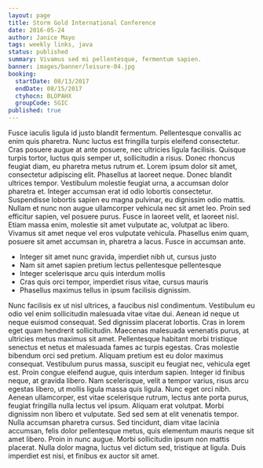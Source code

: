 ```yaml
---
layout: page
title: Storm Gold International Conference
date: 2016-05-24
author: Janice Mayo
tags: weekly links, java
status: published
summary: Vivamus sed mi pellentesque, fermentum sapien.
banner: images/banner/leisure-04.jpg
booking:
  startDate: 08/13/2017
  endDate: 08/15/2017
  ctyhocn: BLOPAHX
  groupCode: SGIC
published: true
---
```

Fusce iaculis ligula id justo blandit fermentum. Pellentesque convallis ac enim quis pharetra. Nunc luctus est fringilla turpis eleifend consectetur. Cras posuere augue at ante posuere, nec ultricies ligula facilisis. Quisque turpis tortor, luctus quis semper ut, sollicitudin a risus. Donec rhoncus feugiat diam, eu pharetra metus rutrum et. Lorem ipsum dolor sit amet, consectetur adipiscing elit. Phasellus at laoreet neque. Donec blandit ultrices tempor. Vestibulum molestie feugiat urna, a accumsan dolor pharetra et. Integer accumsan erat id odio lobortis consectetur.
Suspendisse lobortis sapien eu magna pulvinar, eu dignissim odio mattis. Nullam et nunc non augue ullamcorper vehicula nec sit amet leo. Proin sed efficitur sapien, vel posuere purus. Fusce in laoreet velit, et laoreet nisl. Etiam massa enim, molestie sit amet vulputate ac, volutpat ac libero. Vivamus sit amet neque vel eros vulputate vehicula. Phasellus enim quam, posuere sit amet accumsan in, pharetra a lacus. Fusce in accumsan ante.

* Integer sit amet nunc gravida, imperdiet nibh ut, cursus justo
* Nam sit amet sapien pretium lectus pellentesque pellentesque
* Integer scelerisque arcu quis interdum mollis
* Cras quis orci tempor, imperdiet risus vitae, cursus mauris
* Phasellus maximus tellus in ipsum facilisis dignissim.

Nunc facilisis ex ut nisl ultrices, a faucibus nisl condimentum. Vestibulum eu odio vel enim sollicitudin malesuada vitae vitae dui. Aenean id neque ut neque euismod consequat. Sed dignissim placerat lobortis. Cras in lorem eget quam hendrerit sollicitudin. Maecenas malesuada venenatis purus, at ultricies metus maximus sit amet. Pellentesque habitant morbi tristique senectus et netus et malesuada fames ac turpis egestas. Cras molestie bibendum orci sed pretium. Aliquam pretium est eu dolor maximus consequat. Vestibulum purus massa, suscipit eu feugiat nec, vehicula eget est. Proin congue eleifend augue, quis interdum sapien. Integer id finibus neque, at gravida libero. Nam scelerisque, velit a tempor varius, risus arcu egestas libero, ut mollis ligula massa quis ligula. Nunc eget orci nibh. Aenean ullamcorper, est vitae scelerisque rutrum, lectus ante porta purus, feugiat fringilla nulla lectus vel ipsum. Aliquam erat volutpat.
Morbi dignissim non libero et vulputate. Sed sed sem at elit venenatis tempor. Nulla accumsan pharetra cursus. Sed tincidunt, diam vitae lacinia accumsan, felis dolor pellentesque metus, quis elementum mauris neque sit amet libero. Proin in nunc augue. Morbi sollicitudin ipsum non mattis placerat. Nulla dolor magna, luctus vel dictum sed, tristique at ligula. Duis imperdiet est nisi, et finibus ex auctor sit amet.
